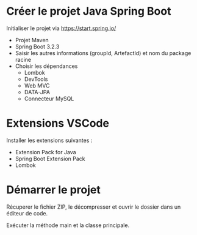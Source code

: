 # Créer le projet Java Spring Boot #

Initialiser le projet via https://start.spring.io/
* Projet Maven
* Spring Boot 3.2.3
* Saisir les autres informations  (groupId, ArtefactId) et nom du package racine
* Choisir les dépendances
    * Lombok
    * DevTools
    * Web MVC
    * DATA-JPA
    * Connecteur MySQL

# Extensions VSCode #

Installer les extensions suivantes :
* Extension Pack for Java
* Spring Boot Extension Pack
* Lombok

# Démarrer le projet #

Récuperer le fichier ZIP, le décompresser et ouvrir le dossier dans un éditeur de code.

Exécuter la méthode main et la classe principale.

